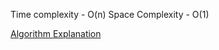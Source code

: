 Time complexity - O(n)
Space Complexity - O(1)

[Algorithm Explanation](https://www.techiedelight.com/program-to-find-nth-fibonacci-number/)
